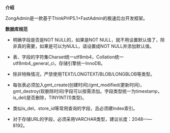 ****介绍****

ZongAdmin是一款基于ThinkPHP5.1+FastAdmin的极速后台开发框架。

**数据库规范**

- 明确字段是否是NOT NULL的，如果是NOT NULL，就不用设置默认值了，除非真的需要，如果是可以为NULL，请设置成NOT NULL并添加默认值。

- 表、字段的字符集Charset统一utf8mb4，Collation统一utf8mb4_general_ci，存储引擎统一InnoDB。

- 除非特殊情况，严禁使用TEXT/LONGTEXT/BLOB/LONGBLOB等类型。

- 每张表必须加入gmt_create(创建时间)/gmt_modified(更新时间)，gmt_destroy(软删除时间)字段可以按需添加。字段类型统一为timestamp，is_del(是否删除，TINYINT(1)类型)。

- 类似is_del，store_id等常用查询的字段，且必须建Index索引。

- 对于存储URL的字段，必须采用VARCHAR类型，建议长度：2048——8192。

